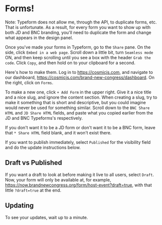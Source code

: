 # Forms!

Note: Typeform does not allow me, through the API, to duplicate forms, etc. That is unfortunate.
As a result, for every form you want to show up with both JD and BNC branding, you'll
need to duplicate the form and change what appears in the design panel.

Once you've made your forms in Typeform, go to the `Share` pane. On the side, click
`Embed in a web page`. Scroll down a little bit, turn `Seamless mode` ON, and then
keep scrolling until you see a box with the header `Grab the code`. Click `Copy`,
and then hold on to your clipboard for a second.

Here's how to make them. Log in to https://cosmicjs.com, and navigate to our
dashboard, https://cosmicjs.com/brand-new-congress/dashboard. On the right, click
on `Forms`.

To make a new one, click `+ Add Form` in the upper right. Give it a nice title
and a nice slug, and ignore the content section. When creating a slug, try to make it
something that is short and descriptive, but you could imagine would never be
used for something similar. Scroll down to the `BNC Share HTML` and `JD Share HTML`
fields, and paste what you copied earlier from the JD and BNC Typeforms's respectively.

If you don't want it to be a JD form or don't want it to be a BNC form, leave that
`* Share HTML` field blank, and it won't exist there.

If you want to publish immediately, select `Published` for the visibility field
and do the update instructions below.

## Draft vs Published

If you want a draft to look at before making it live to all users, select `Draft`.
Now, your form will only be available at, for example,
https://now.brandnewcongress.org/form/host-event?draft=true, with that little
`?draft=true` at the end.

## Updating

To see your updates, wait up to a minute.
